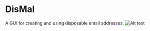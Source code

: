 # DisMal
A GUI for creating and using disposable email addresses.
![Alt text](https://i.postimg.cc/pXk2hhs0/dismal-screenshot-2w.png)
